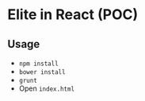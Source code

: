 Elite in React (POC)
========

## Usage

*  `npm install`
*  `bower install`
*  `grunt`
*   Open `index.html`